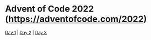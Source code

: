 # Advent of Code 2022 (<https://adventofcode.com/2022>)

[Day 1][day01] | [Day 2][day02] | [Day 3][day03]

[day01]: ./days/day01/README.md
[day02]: ./days/day02/README.md
[day03]: ./days/day03/README.md

